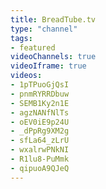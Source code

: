 ```yaml
---
title: BreadTube.tv
type: "channel"
tags:
- featured
videoChannels: true
videoIframe: true
videos:
- 1pTPuoGjQsI
- pnmRYRRDbuw
- SEMB1Ky2n1E
- agzNANfNlTs
- oEV0iE9p24U
- _dPpRg9XM2g
- sfLa64_zLrU
- wxalrwPNkNI
- R1lu8-PuMmk
- qipuoA9QJeQ
---
```


